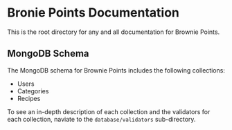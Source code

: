 # Bronie Points Documentation

This is the root directory for any and all documentation for Brownie Points.

## MongoDB Schema

The MongoDB schema for Brownie Points includes the following collections:

- Users
- Categories
- Recipes

To see an in-depth description of each collection and the validators for each collection, naviate to the `database/validators` sub-directory.
